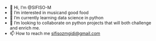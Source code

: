 - 👋 Hi, I’m @SIFISO-M
- 👀 I’m interested in musicand good food 
- 🌱 I’m currently learning data science in python
- 💞️ I’m looking to collaborate on python projects that will both challenge and enrich me.
- 📫 How to reach me sifisozmgidi@gmail.com

<!---
SIFISO-M/SIFISO-M is a ✨ special ✨ repository because its `README.md` (this file) appears on your GitHub profile.
You can click the Preview link to take a look at your changes.
--->
